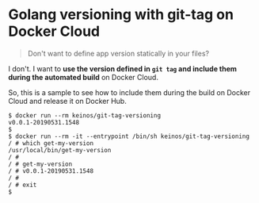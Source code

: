 # Golang versioning with git-tag on Docker Cloud

> Don't want to define app version statically in your files?

I don't. I want to **use the version defined in `git tag` and include them during the automated build** on Docker Cloud.

So, this is a sample to see how to include them during the build on Docker Cloud and release it on Docker Hub.

```shellsession
$ docker run --rm keinos/git-tag-versioning
v0.0.1-20190531.1548
$
$ docker run --rm -it --entrypoint /bin/sh keinos/git-tag-versioning
/ # which get-my-version
/usr/local/bin/get-my-version
/ #
/ # get-my-version
/ # v0.0.1-20190531.1548
/ #
/ # exit
$
```
